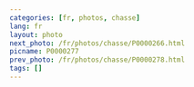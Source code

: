 ```yaml
---
categories: [fr, photos, chasse]
lang: fr
layout: photo
next_photo: /fr/photos/chasse/P0000266.html
picname: P0000277
prev_photo: /fr/photos/chasse/P0000278.html
tags: []
---
```


